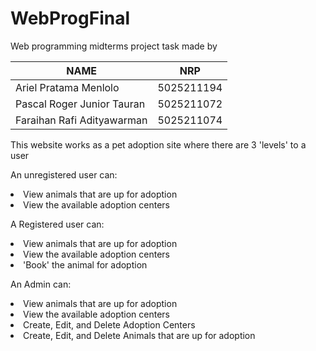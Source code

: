 # WebProgFinal

Web programming midterms project task made by

| NAME                      | NRP       |
|---------------------------|-----------|
|Ariel Pratama Menlolo      |5025211194 |
|Pascal Roger Junior Tauran |5025211072 |
|Faraihan Rafi Adityawarman |5025211074 |

This website works as a pet adoption site where there are 3 'levels' to a user <br>
  
An unregistered user can:
<li> View animals that are up for adoption  
<li> View the available adoption centers  
<br>

A Registered user can:
<li> View animals that are up for adoption  
<li> View the available adoption centers  
<li> 'Book' the animal for adoption  
<br>

An Admin can:
<li> View animals that are up for adoption  
<li> View the available adoption centers  
<li> Create, Edit, and Delete Adoption Centers  
<li> Create, Edit, and Delete Animals that are up for adoption  
